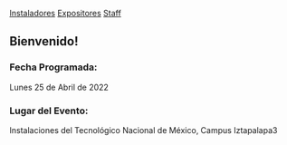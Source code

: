 [Instaladores](./instaladores.md) [Expositores](./expositores) [Staff](./staff.md)

## Bienvenido!

### Fecha Programada:
Lunes 25 de Abril de 2022

### Lugar del Evento:
Instalaciones del Tecnológico Nacional de México, Campus Iztapalapa3

